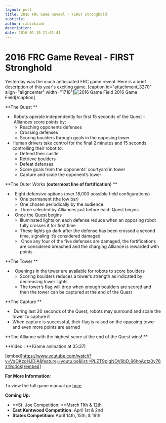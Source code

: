 ```yaml
---
layout: post
title: 2016 FRC Game Reveal - FIRST Stronghold
subtitle:
author: rabickaudr
description:
date: 2016-01-10 21:02:41
---
```


# 2016 FRC Game Reveal - FIRST Stronghold

Yesterday was the much anticipated FRC game reveal. Here is a brief description of this year's exciting game. [caption id="attachment_3270" align="aligncenter" width="1718"]![2016 Game Field](/wp-content/uploads/2016/01/Field.jpg) 2016 Game Field[/caption]  

**The Quest **

  *  Robots operate independently for first 15 seconds of the Quest - Alliances score points by:
    * Reaching opponents defenses
    * Crossing defenses
    * Scoring boulders through goals in the opposing tower
  * Human drivers take control for the final 2 minutes and 15 seconds controlling their robot to:
    * Defend their castle
    * Retrieve boulders
    * Defeat defenses
    * Score goals from the opponents’ courtyard in tower
    * Capture and scale the opponent’s tower

**The Outer Works **(outermost line of fortification)** **

  *   Eight defensive options (over 18,000 possible field configurations)
    * One permanent (the low bar)
    * One chosen periodically by the audience
    * Three selected by Alliances just before each Quest begins
  *   Once the Quest begins
    * Illuminated lights on each defense reduce when an opposing robot fully crosses it for first time
    * These lights go dark after the defense has been crossed a second time, signaling it’s considered damaged
    *  Once any four of the five defenses are damaged, the fortifications are considered breached and the charging Alliance is rewarded with points

**The Tower **

  *   Openings in the tower are available for robots to score boulders
    * Scoring boulders reduces a tower’s strength as indicated by decreasing tower lights
    * The tower’s flag will drop when enough boulders are scored and then the tower can be captured at the end of the Quest

**The Capture **

  *  During last 20 seconds of the Quest, robots may surround and scale the tower to capture it
  * When capture is successful, their flag is raised on the opposing tower and even more points are earned

**The Alliance with the highest score at the end of the Quest wins! **

**Video : **(Game animation at 35:37)

[embed]https://www.youtube.com/watch?v=VqOKzoHJDjA&feature;=youtu.be&list;=PLZT9pIgNOV6bD_66hoAdtz0y76zr9c4ok[/embed]

**For More Information:**

To view the full game manual go [here](https://firstfrc.blob.core.windows.net/frc2016manuals/GameManual/FRC-2016-game-manual.pdf)

**Coming Up:**

  * **St. Joe Competition: **March 11th & 12th
  * **East Kentwood Competition:** April 1st & 2nd
  * **States Competition:** April 14th, 15th, & 16th
